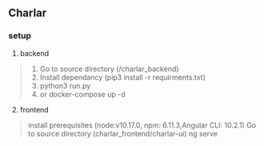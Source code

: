 ## Charlar 

### setup

1. backend

> 1. Go to source directory (/charlar_backend)
> 2. Install dependancy (pip3 install -r requirments.txt)
> 3. python3 run.py
> 4. or docker-compose up -d

2. frontend

> install prerequisites (node:v10.17.0, npm: 6.11.3,Angular CLI: 10.2.1)
> Go to source directory (charlar_frontend/charlar-ui)
> ng serve





